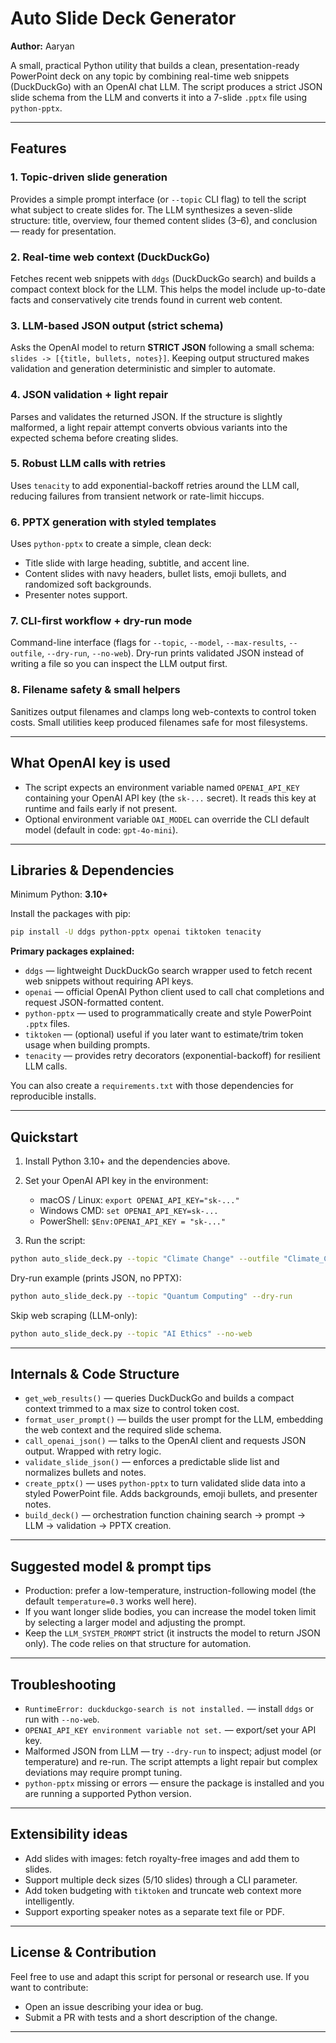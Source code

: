 # Auto Slide Deck Generator

**Author:** Aaryan

A small, practical Python utility that builds a clean, presentation-ready PowerPoint deck on any topic by combining real-time web snippets (DuckDuckGo) with an OpenAI chat LLM. The script produces a strict JSON slide schema from the LLM and converts it into a 7-slide `.pptx` file using `python-pptx`.

---

## Features 

### 1. Topic-driven slide generation

Provides a simple prompt interface (or `--topic` CLI flag) to tell the script what subject to create slides for. The LLM synthesizes a seven-slide structure: title, overview, four themed content slides (3–6), and conclusion — ready for presentation.

### 2. Real-time web context (DuckDuckGo)

Fetches recent web snippets with `ddgs` (DuckDuckGo search) and builds a compact context block for the LLM. This helps the model include up-to-date facts and conservatively cite trends found in current web content.

### 3. LLM-based JSON output (strict schema)

Asks the OpenAI model to return **STRICT JSON** following a small schema: `slides -> [{title, bullets, notes}]`. Keeping output structured makes validation and generation deterministic and simpler to automate.

### 4. JSON validation + light repair

Parses and validates the returned JSON. If the structure is slightly malformed, a light repair attempt converts obvious variants into the expected schema before creating slides.

### 5. Robust LLM calls with retries

Uses `tenacity` to add exponential-backoff retries around the LLM call, reducing failures from transient network or rate-limit hiccups.

### 6. PPTX generation with styled templates

Uses `python-pptx` to create a simple, clean deck:

* Title slide with large heading, subtitle, and accent line.
* Content slides with navy headers, bullet lists, emoji bullets, and randomized soft backgrounds.
* Presenter notes support.

### 7. CLI-first workflow + dry-run mode

Command-line interface (flags for `--topic`, `--model`, `--max-results`, `--outfile`, `--dry-run`, `--no-web`). Dry-run prints validated JSON instead of writing a file so you can inspect the LLM output first.

### 8. Filename safety & small helpers

Sanitizes output filenames and clamps long web-contexts to control token costs. Small utilities keep produced filenames safe for most filesystems.

---

## What OpenAI key is used

* The script expects an environment variable named `OPENAI_API_KEY` containing your OpenAI API key (the `sk-...` secret). It reads this key at runtime and fails early if not present.
* Optional environment variable `OAI_MODEL` can override the CLI default model (default in code: `gpt-4o-mini`).

---

## Libraries & Dependencies

Minimum Python: **3.10+**

Install the packages with pip:

```bash
pip install -U ddgs python-pptx openai tiktoken tenacity
```

**Primary packages explained:**

* `ddgs` — lightweight DuckDuckGo search wrapper used to fetch recent web snippets without requiring API keys.
* `openai` — official OpenAI Python client used to call chat completions and request JSON-formatted content.
* `python-pptx` — used to programmatically create and style PowerPoint `.pptx` files.
* `tiktoken` — (optional) useful if you later want to estimate/trim token usage when building prompts.
* `tenacity` — provides retry decorators (exponential-backoff) for resilient LLM calls.

You can also create a `requirements.txt` with those dependencies for reproducible installs.

---

## Quickstart

1. Install Python 3.10+ and the dependencies above.
2. Set your OpenAI API key in the environment:

   * macOS / Linux: `export OPENAI_API_KEY="sk-..."`
   * Windows CMD: `set OPENAI_API_KEY=sk-...`
   * PowerShell: `$Env:OPENAI_API_KEY = "sk-..."`
3. Run the script:

```bash
python auto_slide_deck.py --topic "Climate Change" --outfile "Climate_Change.pptx"
```

Dry-run example (prints JSON, no PPTX):

```bash
python auto_slide_deck.py --topic "Quantum Computing" --dry-run
```

Skip web scraping (LLM-only):

```bash
python auto_slide_deck.py --topic "AI Ethics" --no-web
```

---

## Internals & Code Structure 

* `get_web_results()` — queries DuckDuckGo and builds a compact context trimmed to a max size to control token cost.
* `format_user_prompt()` — builds the user prompt for the LLM, embedding the web context and the required slide schema.
* `call_openai_json()` — talks to the OpenAI client and requests JSON output. Wrapped with retry logic.
* `validate_slide_json()` — enforces a predictable slide list and normalizes bullets and notes.
* `create_pptx()` — uses `python-pptx` to turn validated slide data into a styled PowerPoint file. Adds backgrounds, emoji bullets, and presenter notes.
* `build_deck()` — orchestration function chaining search → prompt → LLM → validation → PPTX creation.

---

## Suggested model & prompt tips

* Production: prefer a low-temperature, instruction-following model (the default `temperature=0.3` works well here).
* If you want longer slide bodies, you can increase the model token limit by selecting a larger model and adjusting the prompt.
* Keep the `LLM_SYSTEM_PROMPT` strict (it instructs the model to return JSON only). The code relies on that structure for automation.

---

## Troubleshooting

* `RuntimeError: duckduckgo-search is not installed.` — install `ddgs` or run with `--no-web`.
* `OPENAI_API_KEY environment variable not set.` — export/set your API key.
* Malformed JSON from LLM — try `--dry-run` to inspect; adjust model (or temperature) and re-run. The script attempts a light repair but complex deviations may require prompt tuning.
* `python-pptx` missing or errors — ensure the package is installed and you are running a supported Python version.

---

## Extensibility ideas

* Add slides with images: fetch royalty-free images and add them to slides.
* Support multiple deck sizes (5/10 slides) through a CLI parameter.
* Add token budgeting with `tiktoken` and truncate web context more intelligently.
* Support exporting speaker notes as a separate text file or PDF.

---

## License & Contribution

Feel free to use and adapt this script for personal or research use. If you want to contribute:

* Open an issue describing your idea or bug.
* Submit a PR with tests and a short description of the change.

---
